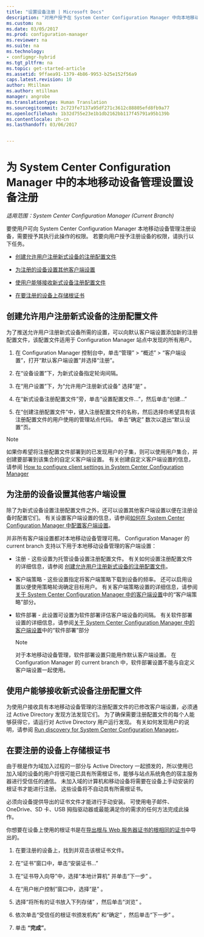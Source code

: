 ```yaml
---
title: "设置设备注册 | Microsoft Docs"
description: "对用户授予在 System Center Configuration Manager 中向本地移动设备管理注册设备的权限。"
ms.custom: na
ms.date: 03/05/2017
ms.prod: configuration-manager
ms.reviewer: na
ms.suite: na
ms.technology:
- configmgr-hybrid
ms.tgt_pltfrm: na
ms.topic: get-started-article
ms.assetid: 9ffaea91-1379-4b86-9953-b25e152f56a9
caps.latest.revision: 10
author: Mtillman
ms.author: mtillman
manager: angrobe
ms.translationtype: Human Translation
ms.sourcegitcommit: 2c723fe7137a95df271c3612c88805efd8fb9a77
ms.openlocfilehash: 1b32d755e23e1b1db2162bb117f45791a95b139b
ms.contentlocale: zh-cn
ms.lasthandoff: 03/06/2017


---
```

# <a name="set-up-device-enrollment-for-on-premises-mobile-device-management-in-system-center-configuration-manager"></a>为 System Center Configuration Manager 中的本地移动设备管理设置设备注册

*适用范围：System Center Configuration Manager (Current Branch)*

要使用户可向 System Center Configuration Manager 本地移动设备管理注册设备，需要授予其执行此操作的权限。 若要向用户授予注册设备的权限，请执行以下任务。

-   [创建允许用户注册新式设备的注册配置文件](#bkmk_createProf)  

-   [为注册的设备设置其他客户端设置](#bkmk_addClient)  

-   [使用户能够接收新式设备注册配置文件](#bkmk_enableUsers)  

-   [在要注册的设备上存储根证书](#bkmk_storeCert)  

##  <a name="bkmk_createProf"></a> 创建允许用户注册新式设备的注册配置文件  
 为了推送允许用户注册新式设备所需的设置，可以向默认客户端设置添加新的注册配置文件，该配置文件适用于 Configuration Manager 站点中发现的所有用户。  

1.  在 Configuration Manager 控制台中，单击“管理” > “概述” > “客户端设置”，打开“默认客户端设置”并选择“注册”。  

2.  在“设备设置”下，为新式设备指定轮询间隔。  

3.  在“用户设置”下，为“允许用户注册新式设备”  选择“是” 。  

4.  在“新式设备注册配置文件”旁，单击“设置配置文件…”，然后单击“创建…”  

5.  在“创建注册配置文件”中，键入注册配置文件的名称，然后选择你希望具有该注册配置文件的用户使用的管理站点代码。 单击“确定”  数次以退出“默认设置”页。  

> [!NOTE]  
>  如果你希望将注册配置文件部署到的已发现用户的子集，则可以使用用户集合，并创建要部署到该集合的自定义客户端设置。 有关创建自定义客户端设置的信息，请参阅 [How to configure client settings in System Center Configuration Manager](../../core/clients/deploy/configure-client-settings.md)  

##  <a name="bkmk_addClient"></a> 为注册的设备设置其他客户端设置  
 除了为新式设备设置注册配置文件之外，还可以设置其他客户端设置以便在注册设备时配置它们。  有关设置客户端设置的信息，请参阅[如何在 System Center Configuration Manager 中配置客户端设置](../../core/clients/deploy/configure-client-settings.md)。  

 并非所有客户端设置都对本地移动设备管理可用。 Configuration Manager 的 current branch 支持以下用于本地移动设备管理的客户端设置：  

-   注册 - 这些设置为托管设备设置注册配置文件。 有关如何设置注册配置文件的详细信息，请参阅 [创建允许用户注册新式设备的注册配置文件](#bkmk_createProf)。  

-   客户端策略 - 这些设置指定将客户端策略下载到设备的频率。 还可以启用设置以便使用策略轮询确定目标用户。 有关客户端策略设置的详细信息，请参阅[关于 System Center Configuration Manager 中的客户端设置](../../core/clients/deploy/about-client-settings.md)中的“客户端策略”部分。  

-   软件部署 - 此设置可设置为软件部署评估客户端设备的间隔。 有关软件部署设置的详细信息，请参阅[关于 System Center Configuration Manager 中的客户端设置](../../core/clients/deploy/about-client-settings.md)中的“软件部署”部分  

    > [!NOTE]  
    >  对于本地移动设备管理，软件部署设置只能用作默认客户端设置。 在 Configuration Manager 的 current branch 中，软件部署设置不能与自定义客户端设置一起使用。  

##  <a name="bkmk_enableUsers"></a> 使用户能够接收新式设备注册配置文件  
 为使用户接收具有本地移动设备管理的注册配置文件的已修改客户端设置，必须通过 Active Directory 发现方法发现它们。 为了确保需要注册配置文件的每个人能够获得它，请运行对 Active Directory 用户运行发现。 有关如何发现用户的说明，请参阅 [Run discovery for System Center Configuration Manager](../../core/servers/deploy/configure/run-discovery.md)。  

##  <a name="bkmk_storeCert"></a> 在要注册的设备上存储根证书  
 由于根是作为域加入过程的一部分与 Active Directory 一起颁发的，所以使用已加入域的设备的用户将很可能已具有所需根证书，能够与站点系统角色的宿主服务器进行受信任的通信。 未加入域的计算机和移动设备将需要在设备上手动安装的根证书才能进行注册。 这些设备将不自动具有所需根证书。  

 必须向设备提供导出的证书文件才能进行手动安装。 可使用电子邮件、OneDrive、SD 卡、USB 拇指驱动器或最能满足你的需求的任何方法完成此操作。  

 你想要在设备上使用的根证书是在[导出根与 Web 服务器证书的根相同的证书](../../mdm/get-started/set-up-certificates-on-premises-mdm.md#bkmk_exportCert)中导出的。  

1.  在要注册的设备上，找到并双击该根证书文件。  

2.  在“证书”窗口中，单击“安装证书...”  

3.  在“证书导入向导”中，选择“本地计算机” 并单击“下一步” 。  

4.  在“用户帐户控制”窗口中，选择“是” 。  

5.  选择“将所有的证书放入下列存储” ，然后单击“浏览” 。  

6.  依次单击“受信任的根证书颁发机构” 和“确定” ，然后单击“下一步” 。  

7.  单击 **“完成”**。  

